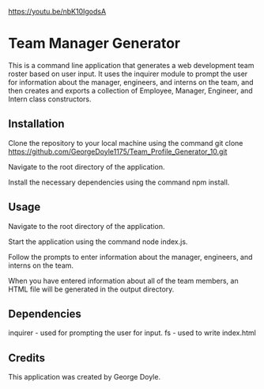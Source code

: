 https://youtu.be/nbK10IgodsA

# Team Manager Generator
This is a command line application that generates a web development team roster based on user input. It uses the inquirer module to prompt the user for information about the manager, engineers, and interns on the team, and then creates and exports a collection of Employee, Manager, Engineer, and Intern class constructors.

## Installation

Clone the repository to your local machine using the command git clone https://github.com/GeorgeDoyle1175/Team_Profile_Generator_10.git

Navigate to the root directory of the application.

Install the necessary dependencies using the command npm install.

## Usage

Navigate to the root directory of the application.

Start the application using the command node index.js.

Follow the prompts to enter information about the manager, engineers, and interns on the team.

When you have entered information about all of the team members, an HTML file will be generated in the output directory.

## Dependencies
inquirer - used for prompting the user for input.
fs - used to write index.html

## Credits
This application was created by George Doyle.
